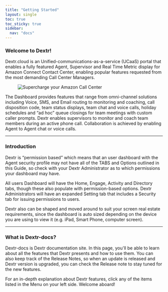 ```yaml
---
title: "Getting Started"
layout: single
toc: true
toc_sticky: true
sidebar:
  nav: "docs"
---
```


### Welcome to Dextr! 

Dextr.cloud is an Unified-communications-as-a-service (UCaaS) portal that enables a fully featured Agent, Supervisor and Real Time Metric display for Amazon Connect Contact Center, enabling popular features requested from the most demanding Call Center Managers.

<figure>
   <img src="{{ '/assets/images/supercharge.png' }}" alt="Supercharge your Amazon Call Center">
</figure>

 The Dashboard provides features that range from omni-channel solutions including Voice, SMS, and Email routing to monitoring and coaching, call disposition code, team status displays, team chat and voice calls, holiday schedules and “ad hoc” queue closings for team meetings with custom caller prompts. Dextr enables supervisors to monitor and coach team members during an active phone call.  Collaboration is achieved by enabling Agent to Agent chat or voice calls. 

 - - - -

### Introduction

Dextr is “permission based” which means that an user dashboard with the Agent security profile may not have all of the TABS and Options outlined in this Guide, so check with your Dextr Administrator as to which permissions your dashboard may have.  

All users Dashboard will have the Home, Engage, Activity and Directory tabs, though these also populate with permission-based options. Dextr Administrators will have an expanded Setting tab that includes a Security tab for issuing permissions to users. 

Dextr also can be shaped and moved around to suit your screen real estate requirements, since the dashboard is auto sized depending on the device you are using to view it (e.g. iPad, Smart Phone, computer screen).   

- - - -

### What is Dextr-docs?

Dextr-docs is Dextr documentation site. In this page, you'll be able to learn about all the features that Dextr presents and how to use them. You can also keep track of the Release Notes, so when an update is released and Dextr version is upgraded, you can check the Release note to stay tuned for the new features.

For an in-depth explanation about Dextr features, click any of the items listed in the Menu on your left side. Welcome aboard! 


